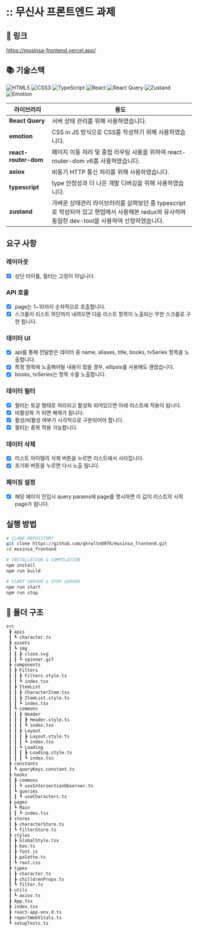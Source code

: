 # :: 무신사 프론트엔드 과제
## 🔗 링크 
https://musinsa-frontend.vercel.app/

## 📚 기술스택

![HTML5](https://img.shields.io/badge/html5-%23E34F26.svg?style=for-the-badge&logo=html5&logoColor=white)
![CSS3](https://img.shields.io/badge/css3-%231572B6.svg?style=for-the-badge&logo=css3&logoColor=white)
![TypeScript](https://img.shields.io/badge/typescript-%23007ACC.svg?style=for-the-badge&logo=typescript&logoColor=white)
![React](https://img.shields.io/badge/react-%2320232a.svg?style=for-the-badge&logo=react&logoColor=%2361DAFB)
![React Query](https://img.shields.io/badge/-React%20Query-FF4154?style=for-the-badge&logo=react%20query&logoColor=white)
![Zustand](https://img.shields.io/badge/zustand-%234B275F.svg?style=for-the-badge&logoColor=white)
![Emotion](https://img.shields.io/badge/emotion-%23B7178C.svg?style=for-the-badge&logoColor=white)

| 라이브러리           | 용도                                                                                |
| -------------------- | ----------------------------------------------------------------------------------- |
| **React Query**      | 서버 상태 관리를 위해 사용하였습니다.                                               |
| **emotion**          | CSS in JS 방식으로 CSS를 작성하기 위해 사용하였습니다.                              |
| **react-router-dom** | 페이지 이동 처리 및 중첩 라우팅 사용을 위하여 react-router-dom v6를 사용하였습니다. |
| **axios**            | 비동기 HTTP 통신 처리를 위해 사용하였습니다.                                        |
| **typescript**       | type 안정성과 더 나은 개발 디버깅을 위해 사용하였습니다.                            |
| **zustand**       | 가벼운 상태관리 라이브러리를 살펴보던 중 typescript로 작성되어 있고 현업에서 사용해본 redux와 유사하며 동일한 dev-tool을 사용하여 선정하였습니다.     |

## 요구 사항
### 레이아웃
- [x] 상단 타이틀, 필터는 고정이 아닙니다.
### API 호출
- [x] page는 1~10까지 순차적으로 호출합니다.
- [x] 스크롤이 리스트 하단까지 내려오면 다음 리스트 항목이 노출되는 무한 스크롤로 구현 됩니다.
### 데이터 UI
- [x] api를 통해 전달받은 데이터 중 name, aliases, title, books, tvSeries 항목을 노출합니다. 
- [x] 특정 항목에  노출해야될 내용이 많을 경우, ellipsis를 사용해도 괜찮습니다. 
- [x] books, tvSeries는 항목 수를 노출합니다.
### 데이터 필터
- [x] 필터는 토글 형태로 처리되고 활성화 되어있으면 아래 리스트에 적용이 됩니다. 
- [x] 비활성화 가 되면 해제가 됩니다. 
- [x] 활성/비활성 여부가 시각적으로 구분되어야 합니다.
- [x] 필터는 중복 적용 가능합니다.
### 데이터 삭제
- [x] 리스트 아이템의 삭제 버튼을 누르면 리스트에서 사라집니다. 
- [x] 초기화 버튼을 누르면 다시 노출 됩니다.
### 페이징 설정
- [x] 해당 페이지 진입시 query params에 page를 명시하면 이 값이 리스트의 시작 page가 됩니다.

 
## 실행 방법

```bash
# CLONE REPOSITORY
git clone https://github.com/qkrwltn8976/musinsa_frontend.git
cd musinsa_frontend

# INSTALLATION & COMPILATION
npm install
npm run build

# START SERVER & STOP SERVER
npm run start
npm run stop
```

## :open_file_folder: 폴더 구조
```sh
src
 ┣ apis
 ┃ ┗ character.ts
 ┣ assets
 ┃ ┗ img
 ┃ ┃ ┣ close.svg
 ┃ ┃ ┗ spinner.gif
 ┣ components
 ┃ ┣ Filters
 ┃ ┃ ┣ Filters.style.ts
 ┃ ┃ ┗ index.tsx
 ┃ ┣ ItemList
 ┃ ┃ ┣ CharacterItem.tsx
 ┃ ┃ ┣ ItemList.style.ts
 ┃ ┃ ┗ index.tsx
 ┃ ┗ commons
 ┃ ┃ ┣ Header
 ┃ ┃ ┃ ┣ Header.style.ts
 ┃ ┃ ┃ ┗ index.tsx
 ┃ ┃ ┣ Layout
 ┃ ┃ ┃ ┣ Layout.style.ts
 ┃ ┃ ┃ ┗ index.tsx
 ┃ ┃ ┗ Loading
 ┃ ┃ ┃ ┣ Loading.style.ts
 ┃ ┃ ┃ ┗ index.tsx
 ┣ constants
 ┃ ┗ queryKeys.constant.ts
 ┣ hooks
 ┃ ┣ commons
 ┃ ┃ ┗ useIntersectionObserver.ts
 ┃ ┗ queries
 ┃ ┃ ┗ useCharacters.ts
 ┣ pages
 ┃ ┗ Main
 ┃ ┃ ┗ index.tsx
 ┣ stores
 ┃ ┣ characterStore.ts
 ┃ ┗ filterStore.ts
 ┣ styles
 ┃ ┣ GlobalStyle.tsx
 ┃ ┣ box.ts
 ┃ ┣ font.js
 ┃ ┣ palette.ts
 ┃ ┗ root.css
 ┣ types
 ┃ ┣ character.ts
 ┃ ┣ chilldrenProps.ts
 ┃ ┗ filter.ts
 ┣ utils
 ┃ ┗ axios.ts
 ┣ App.tsx
 ┣ index.tsx
 ┣ react-app-env.d.ts
 ┣ reportWebVitals.ts
 ┗ setupTests.ts
```
